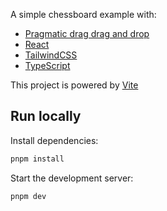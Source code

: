 A simple chessboard example with:

- [Pragmatic drag drag and drop](https://github.com/atlassian/pragmatic-drag-and-drop)
- [React](https://react.dev/)
- [TailwindCSS](https://tailwindcss.com/)
- [TypeScript](https://www.typescriptlang.org/)

This project is powered by [Vite](https://vitejs.dev/)

## Run locally

Install dependencies:

```bash
pnpm install
```

Start the development server:

```bash
pnpm dev
```
